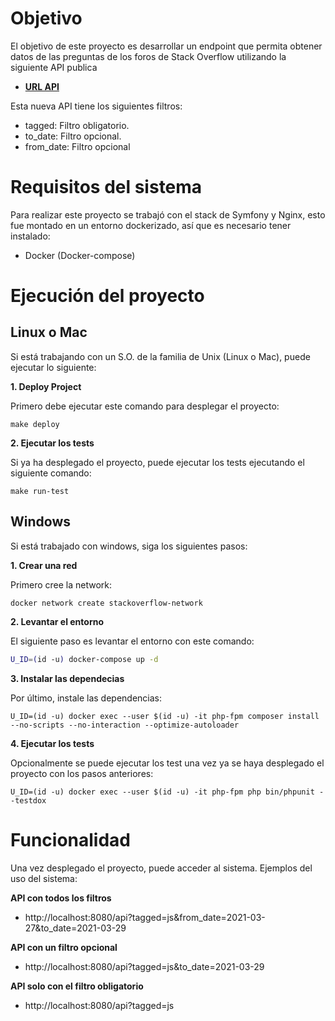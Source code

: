 # Objetivo

El objetivo de este proyecto es desarrollar un endpoint que permita obtener datos de las preguntas de los foros de Stack Overflow utilizando la siguiente API publica

* [**URL API**](https://api.stackexchange.com/docs/questions)

Esta nueva API tiene los siguientes filtros:
* tagged: Filtro obligatorio.
* to_date: Filtro opcional.
* from_date: Filtro opcional


# Requisitos del sistema

Para realizar este proyecto se trabajó con el stack de Symfony y Nginx, esto fue montado en un entorno dockerizado, así que es necesario tener instalado:
* Docker (Docker-compose)

# Ejecución del proyecto

## **Linux o Mac**
Si está trabajando con un S.O. de la familia de Unix (Linux o Mac), puede ejecutar lo siguiente:

**1. Deploy Project**

Primero debe ejecutar este comando para desplegar el proyecto:
```
make deploy
```

**2. Ejecutar los tests**

Si ya ha desplegado el proyecto, puede ejecutar los tests ejecutando el siguiente comando:
```
make run-test
```

## **Windows**

Si está trabajado con windows, siga los siguientes pasos:

**1. Crear una red**

Primero cree la network:
```shell
docker network create stackoverflow-network
```

**2. Levantar el entorno**

El siguiente paso es levantar el entorno con este comando:
```.bash
U_ID=(id -u) docker-compose up -d
```

**3. Instalar las dependecias**

Por último, instale las dependencias:
```
U_ID=(id -u) docker exec --user $(id -u) -it php-fpm composer install --no-scripts --no-interaction --optimize-autoloader
```

**4. Ejecutar los tests**

Opcionalmente se puede ejecutar los test una vez ya se haya desplegado el proyecto con los pasos anteriores:
```
U_ID=(id -u) docker exec --user $(id -u) -it php-fpm php bin/phpunit --testdox
```

# Funcionalidad

Una vez desplegado el proyecto, puede acceder al sistema.
Ejemplos del uso del sistema:

**API con todos los filtros**

* http://localhost:8080/api?tagged=js&from_date=2021-03-27&to_date=2021-03-29

**API con un filtro opcional**

* http://localhost:8080/api?tagged=js&to_date=2021-03-29

**API solo con el filtro obligatorio**

* http://localhost:8080/api?tagged=js

